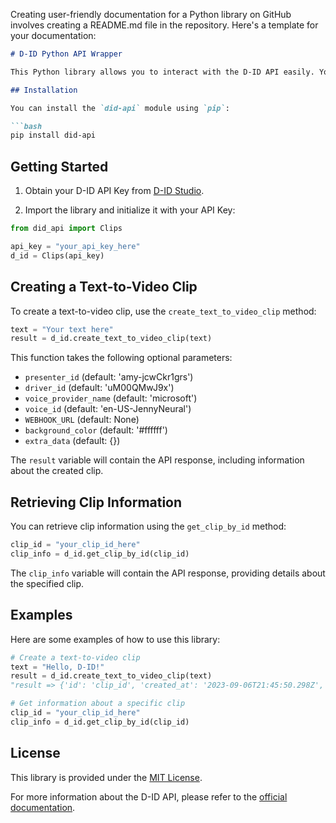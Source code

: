 Creating user-friendly documentation for a Python library on GitHub involves creating a README.md file in the repository. Here's a template for your documentation:

```markdown
# D-ID Python API Wrapper

This Python library allows you to interact with the D-ID API easily. You can use it to create text-to-video clips and retrieve clip information, among other things.

## Installation

You can install the `did-api` module using `pip`:

```bash
pip install did-api
```

## Getting Started

1. Obtain your D-ID API Key from [D-ID Studio](https://studio.d-id.com/account-settings).

2. Import the library and initialize it with your API Key:

```python
from did_api import Clips

api_key = "your_api_key_here"
d_id = Clips(api_key)
```

## Creating a Text-to-Video Clip

To create a text-to-video clip, use the `create_text_to_video_clip` method:

```python
text = "Your text here"
result = d_id.create_text_to_video_clip(text)
```

This function takes the following optional parameters:
- `presenter_id` (default: 'amy-jcwCkr1grs')
- `driver_id` (default: 'uM00QMwJ9x')
- `voice_provider_name` (default: 'microsoft')
- `voice_id` (default: 'en-US-JennyNeural')
- `WEBHOOK_URL` (default: None)
- `background_color` (default: '#ffffff')
- `extra_data` (default: {})

The `result` variable will contain the API response, including information about the created clip.

## Retrieving Clip Information

You can retrieve clip information using the `get_clip_by_id` method:

```python
clip_id = "your_clip_id_here"
clip_info = d_id.get_clip_by_id(clip_id)
```

The `clip_info` variable will contain the API response, providing details about the specified clip.

## Examples

Here are some examples of how to use this library:

```python
# Create a text-to-video clip
text = "Hello, D-ID!"
result = d_id.create_text_to_video_clip(text) 
"result => {'id': 'clip_id', 'created_at': '2023-09-06T21:45:50.298Z', 'object': 'clip', 'status': 'created'}"

# Get information about a specific clip
clip_id = "your_clip_id_here"
clip_info = d_id.get_clip_by_id(clip_id)
```

## License

This library is provided under the [MIT License](LICENSE).

For more information about the D-ID API, please refer to the [official documentation](https://docs.d-id.com/).
```